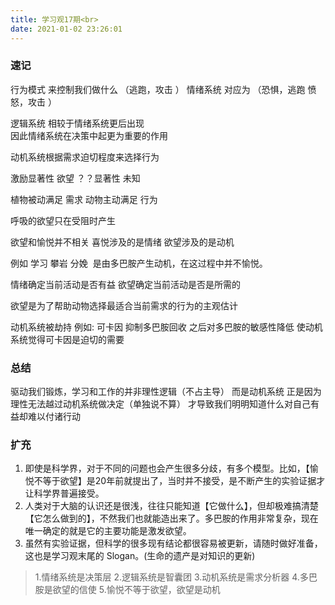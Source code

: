 ```yaml
---
title: 学习观17期<br>
date: 2021-01-02 23:26:01
---
```

### 速记

行为模式 来控制我们做什么 （逃跑，攻击 ）
情绪系统 对应为 （恐惧，逃跑 愤怒，攻击 ）

逻辑系统 相较于情绪系统更后出现  
因此情绪系统在决策中起更为重要的作用  

动机系统根据需求迫切程度来选择行为  

激励显著性 欲望
？？显著性 未知

植物被动满足 需求
动物主动满足 行为

呼吸的欲望只在受阻时产生

欲望和愉悦并不相关
喜悦涉及的是情绪
欲望涉及的是动机

例如
学习 攀岩 分娩  
是由多巴胺产生动机，在这过程中并不愉悦。

情绪确定当前活动是否有益
欲望确定当前活动是否是所需的

欲望是为了帮助动物选择最适合当前需求的行为的主观估计

动机系统被劫持 例如:
可卡因 抑制多巴胺回收
之后对多巴胺的敏感性降低
使动机系统觉得可卡因是迫切的需要

### 总结

驱动我们锻炼，学习和工作的并非理性逻辑（不占主导）
而是动机系统
正是因为理性无法越过动机系统做决定（单独说不算）
才导致我们明明知道什么对自己有益却难以付诸行动

### 扩充

1. 即使是科学界，对于不同的问题也会产生很多分歧，有多个模型。比如，【愉悦不等于欲望】是20年前就提出了，当时并不接受，是不断产生的实验证据才让科学界普遍接受。
2. 人类对于大脑的认识还是很浅，往往只能知道【它做什么】，但却极难搞清楚【它怎么做到的】，不然我们也就能造出来了。多巴胺的作用非常复杂，现在唯一确定的就是它的主要功能是激发欲望。
3. 虽然有实验证据，但科学的很多现有结论都很容易被更新，请随时做好准备，这也是学习观末尾的 Slogan。(生命的遗产是对知识的更新)

>1.情绪系统是决策层
2.逻辑系统是智囊团
3.动机系统是需求分析器
4.多巴胺是欲望的信使
5.愉悦不等于欲望，欲望是动机

